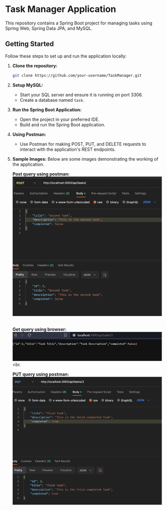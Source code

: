 # Task Manager Application

This repository contains a Spring Boot project for managing tasks using Spring Web, Spring Data JPA, and MySQL.

## Getting Started

Follow these steps to set up and run the application locally:

1. **Clone the repository:**
    ```bash
    git clone https://github.com/your-username/TaskManager.git
    ```

2. **Setup MySQL:**
   - Start your SQL server and ensure it is running on port 3306.
   - Create a database named `task`.

3. **Run the Spring Boot Application:**
   - Open the project in your preferred IDE.
   - Build and run the Spring Boot application.

4. **Using Postman:**
   - Use Postman for making POST, PUT, and DELETE requests to interact with the application's REST endpoints.

5. **Sample Images:**
   Below are some images demonstrating the working of the application.

   **Post query using postman:**
   ![Post query using postman](sample_images/img_1.png)<br><br>

    **Get query using browser:**
   ![Get query using browser](sample_images/img_2.png)<br.<br>

   **PUT query using postman:**
   ![PUT query using postman](sample_images/img_3.png) <br><br>

   

